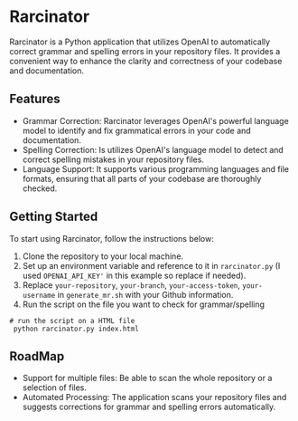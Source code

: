 # Rarcinator

Rarcinator is a Python application that utilizes OpenAI to automatically correct grammar and spelling errors in your repository files. It provides a convenient way to enhance the clarity and correctness of your codebase and documentation.

## Features

- Grammar Correction: Rarcinator leverages OpenAI's powerful language model to identify and fix grammatical errors in your code and documentation.
- Spelling Correction: Is utilizes OpenAI's language model to detect and correct spelling mistakes in your repository files.
- Language Support: It supports various programming languages and file formats, ensuring that all parts of your codebase are thoroughly checked.


## Getting Started

To start using Rarcinator, follow the instructions below:

1. Clone the repository to your local machine.
2. Set up an environment variable and reference to it in `rarcinator.py` (I used `OPENAI_API_KEY'` in this example so replace if needed).
3. Replace `your-repository`, `your-branch`, `your-access-token`, `your-username` in `generate_mr.sh` with your Github information.
4. Run the script on the file you want to check for grammar/spelling
```
# run the script on a HTML file
 python rarcinator.py index.html
```


## RoadMap
- Support for multiple files: Be able to scan the whole repository or a selection of files.
- Automated Processing: The application scans your repository files and suggests corrections for grammar and spelling errors automatically.
